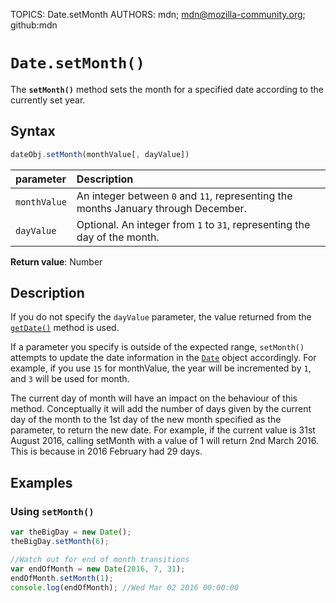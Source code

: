 TOPICS: Date.setMonth
AUTHORS: mdn; mdn@mozilla-community.org; github:mdn

# `Date.setMonth()`

The **`setMonth()`** method sets the month for a specified date according to the currently set year.

## Syntax

```javascript
dateObj.setMonth(monthValue[, dayValue])
```

| parameter | Description |
| :-- | :-- |
| `monthValue` | An integer between `0` and `11`, representing the months January through December. |
| `dayValue` | Optional. An integer from `1` to `31`, representing the day of the month. |

**Return value**: Number

## Description

If you do not specify the `dayValue` parameter, the value returned from the
[`getDate()`](/en/webfrontend/Date.getDate) method is used.

If a parameter you specify is outside of the expected range, `setMonth()` attempts to update the
date information in the [`Date`](/en/webfrontend/Date) object accordingly. For example,
if you use `15` for monthValue, the year will be incremented by `1`, and `3` will be used for month.

The current day of month will have an impact on the behaviour of this method. Conceptually it
will add the number of days given by the current day of the month to the 1st day of the new month
specified as the parameter, to return the new date. For example, if the current value is 31st
August 2016, calling setMonth with a value of 1 will return 2nd March 2016. This is because in
2016 February had 29 days.

## Examples

### Using `setMonth()`

```javascript
var theBigDay = new Date();
theBigDay.setMonth(6);

//Watch out for end of month transitions
var endOfMonth = new Date(2016, 7, 31);
endOfMonth.setMonth(1);
console.log(endOfMonth); //Wed Mar 02 2016 00:00:00
```
